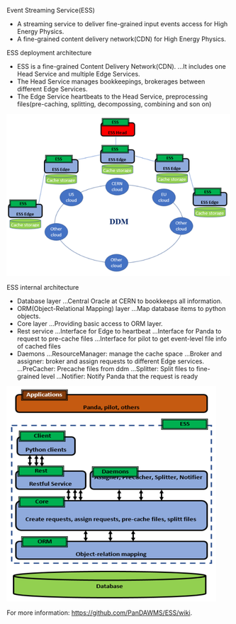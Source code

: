 Event Streaming Service(ESS)

- A streaming service to deliver fine-grained input events access for High Energy Physics.
- A fine-grained content delivery network(CDN) for High Energy Physics.


ESS deployment architecture

- ESS is a fine-grained Content Delivery Network(CDN).
...It includes one Head Service and multiple Edge Services.
- The Head Service manages bookkeepings, brokerages between different Edge Services.
- The Edge Service heartbeats to the Head Service, preprocessing files(pre-caching, splitting, decompossing, combining and son on)

![Here is the ESS deployment architecture](https://github.com/PanDAWMS/ESS/blob/master/doc/design/images/ESS_fullmap.png)

ESS internal architecture
- Database layer
...Central Oracle at CERN to bookkeeps all information.
- ORM(Object-Relational Mapping) layer
...Map database items to python objects.
- Core layer
...Providing basic access to ORM layer.
- Rest service
...Interface for Edge to heartbeat
...Interface for Panda to request to pre-cache files
...Interface for pilot to get event-level file info of cached files
- Daemons
...ResourceManager: manage the cache space
...Broker and assigner: broker and assign requests to different Edge services.
...PreCacher: Precache files from ddm
...Splitter: Split files to fine-grained level
...Notifier: Notify Panda that the request is ready

![Here is the ESS internal architecture](https://github.com/PanDAWMS/ESS/blob/master/doc/design/images/ESS_architecture.png)

For more information:  https://github.com/PanDAWMS/ESS/wiki.
